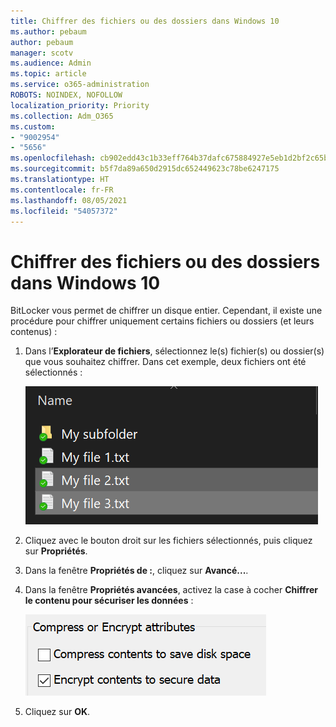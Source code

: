 ```yaml
---
title: Chiffrer des fichiers ou des dossiers dans Windows 10
ms.author: pebaum
author: pebaum
manager: scotv
ms.audience: Admin
ms.topic: article
ms.service: o365-administration
ROBOTS: NOINDEX, NOFOLLOW
localization_priority: Priority
ms.collection: Adm_O365
ms.custom:
- "9002954"
- "5656"
ms.openlocfilehash: cb902edd43c1b33eff764b37dafc675884927e5eb1d2bf2c65bb2e826a822583
ms.sourcegitcommit: b5f7da89a650d2915dc652449623c78be6247175
ms.translationtype: HT
ms.contentlocale: fr-FR
ms.lasthandoff: 08/05/2021
ms.locfileid: "54057372"
---
```

# <a name="encrypt-files-or-folder-in-windows-10"></a>Chiffrer des fichiers ou des dossiers dans Windows 10

BitLocker vous permet de chiffrer un disque entier. Cependant, il existe une procédure pour chiffrer uniquement certains fichiers ou dossiers (et leurs contenus) :

1. Dans l’**Explorateur de fichiers**, sélectionnez le(s) fichier(s) ou dossier(s) que vous souhaitez chiffrer. Dans cet exemple, deux fichiers ont été sélectionnés :

    ![Sélectionner des fichiers ou des dossiers à des fins de chiffrement](media/select-for-encrypting.png)

2. Cliquez avec le bouton droit sur les fichiers sélectionnés, puis cliquez sur **Propriétés**.

3. Dans la fenêtre **Propriétés de :**, cliquez sur **Avancé...**.

4. Dans la fenêtre **Propriétés avancées**, activez la case à cocher **Chiffrer le contenu pour sécuriser les données** :

    ![Chiffrer des contenus](media/encrypt-contents.png)

5. Cliquez sur **OK**.
